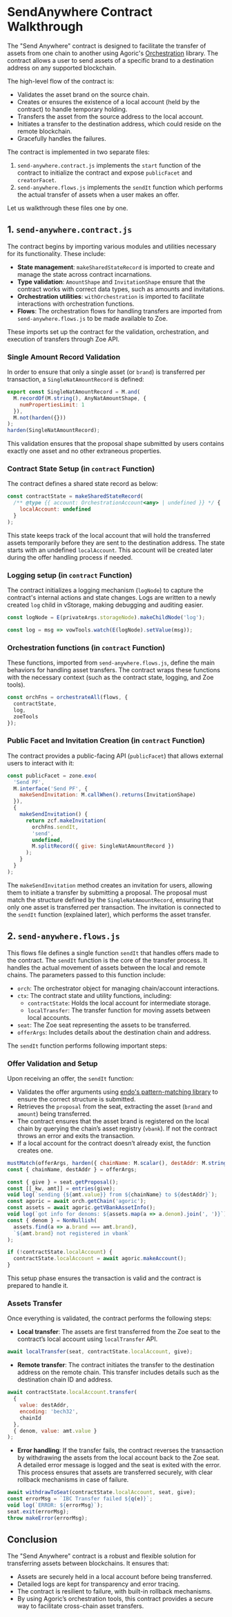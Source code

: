 # SendAnywhere Contract Walkthrough

The "Send Anywhere" contract is designed to facilitate the transfer of assets from one chain to another using
Agoric's [Orchestration](/glossary/#orchestration) library. The contract allows a user to send assets of a specific brand
to a destination address on any supported blockchain.

The high-level flow of the contract is:

- Validates the asset brand on the source chain.
- Creates or ensures the existence of a local account (held by the contract) to handle temporary holding.
- Transfers the asset from the source address to the local account.
- Initiates a transfer to the destination address, which could reside on the remote blockchain.
- Gracefully handles the failures.

The contract is implemented in two separate files:

1. `send-anywhere.contract.js` implements the `start` function of the contract to initialize the contract and
   expose `publicFacet` and `creatorFacet`.
2. `send-anywhere.flows.js` implements the `sendIt` function which performs the actual transfer of assets when a user makes an offer.

Let us walkthrough these files one by one.

## 1. `send-anywhere.contract.js`

The contract begins by importing various modules and utilities necessary for its functionality. These include:

- **State management**: `makeSharedStateRecord` is imported to create and manage the state across contract incarnations.
- **Type validation**: `AmountShape` and `InvitationShape` ensure that the contract works with correct data types, such as amounts and invitations.
- **Orchestration utilities**: `withOrchestration` is imported to facilitate interactions with orchestration functions.
- **Flows**: The orchestration flows for handling transfers are imported from `send-anywhere.flows.js` to be made available to Zoe.

These imports set up the contract for the validation, orchestration, and execution of transfers through Zoe API.

### Single Amount Record Validation

In order to ensure that only a single asset (or `brand`) is transferred per transaction, a `SingleNatAmountRecord` is defined:

```js
export const SingleNatAmountRecord = M.and(
  M.recordOf(M.string(), AnyNatAmountShape, {
    numPropertiesLimit: 1
  }),
  M.not(harden({}))
);
harden(SingleNatAmountRecord);
```

This validation ensures that the proposal shape submitted by users contains exactly one asset and no other extraneous properties.

### Contract State Setup (in `contract` Function)

The contract defines a shared state record as below:

```js
const contractState = makeSharedStateRecord(
  /** @type {{ account: OrchestrationAccount<any> | undefined }} */ {
    localAccount: undefined
  }
);
```

This state keeps track of the local account that will hold the transferred assets temporarily before they are sent to the destination
address. The state starts with an undefined `localAccount`. This account will be created later during the offer handling process if
needed.

### Logging setup (in `contract` Function)

The contract initializes a logging mechanism (`logNode`) to capture the contract's internal actions and state changes. Logs are written
to a newly created `log` child in vStorage, making debugging and auditing easier.

```js
const logNode = E(privateArgs.storageNode).makeChildNode('log');

const log = msg => vowTools.watch(E(logNode).setValue(msg));
```

### Orchestration functions (in `contract` Function)

These functions, imported from `send-anywhere.flows.js`, define the main behaviors for handling asset transfers. The contract wraps
these functions with the necessary context (such as the contract state, logging, and Zoe tools).

```js
const orchFns = orchestrateAll(flows, {
  contractState,
  log,
  zoeTools
});
```

### Public Facet and Invitation Creation (in `contract` Function)

The contract provides a public-facing API (`publicFacet`) that allows external users to interact with it:

```js
const publicFacet = zone.exo(
  'Send PF',
  M.interface('Send PF', {
    makeSendInvitation: M.callWhen().returns(InvitationShape)
  }),
  {
    makeSendInvitation() {
      return zcf.makeInvitation(
        orchFns.sendIt,
        'send',
        undefined,
        M.splitRecord({ give: SingleNatAmountRecord })
      );
    }
  }
);
```

The `makeSendInvitation` method creates an invitation for users, allowing them to initiate a transfer by submitting a proposal. The
proposal must match the structure defined by the `SingleNatAmountRecord`, ensuring that only one asset is transferred per transaction.
The invitation is connected to the `sendIt` function (explained later), which performs the asset transfer.

## 2. `send-anywhere.flows.js`

This flows file defines a single function `sendIt` that handles offers made to the contract. The `sendIt`
function is the core of the transfer process. It handles the actual movement of assets between the local and
remote chains. The parameters passed to this function include:

- `orch`: The orchestrator object for managing chain/account interactions.
- `ctx`: The contract state and utility functions, including:
  - `contractState`: Holds the local account for intermediate storage.
  - `localTransfer`: The transfer function for moving assets between local accounts.
- `seat`: The Zoe seat representing the assets to be transferred.
- `offerArgs`: Includes details about the destination chain and address.

The `sendIt` function performs following important steps:

### Offer Validation and Setup

Upon receiving an offer, the `sendIt` function:

- Validates the offer arguments using [endo's pattern-matching library](https://github.com/endojs/endo/tree/master/packages/patterns) to ensure the correct structure is submitted.
- Retrieves the `proposal` from the seat, extracting the asset (`brand` and `amount`) being transferred.
- The contract ensures that the asset brand is registered on the local chain by querying the chain’s asset registry (`vbank`). If not
  the contract throws an error and exits the transaction.
- If a local account for the contract doesn’t already exist, the function creates one.

```js
mustMatch(offerArgs, harden({ chainName: M.scalar(), destAddr: M.string() }));
const { chainName, destAddr } = offerArgs;

const { give } = seat.getProposal();
const [[_kw, amt]] = entries(give);
void log(`sending {${amt.value}} from ${chainName} to ${destAddr}`);
const agoric = await orch.getChain('agoric');
const assets = await agoric.getVBankAssetInfo();
void log(`got info for denoms: ${assets.map(a => a.denom).join(', ')}`);
const { denom } = NonNullish(
  assets.find(a => a.brand === amt.brand),
  `${amt.brand} not registered in vbank`
);

if (!contractState.localAccount) {
  contractState.localAccount = await agoric.makeAccount();
}
```

This setup phase ensures the transaction is valid and the contract is prepared to handle it.

### Assets Transfer

Once everything is validated, the contract performs the following steps:

- **Local transfer**: The assets are first transferred from the Zoe seat to the contract’s local account using `localTransfer` API.

```js
await localTransfer(seat, contractState.localAccount, give);
```

- **Remote transfer**: The contract initiates the transfer to the destination address on the remote chain. This transfer includes
  details such as the destination chain ID and address.

```js
await contractState.localAccount.transfer(
  {
    value: destAddr,
    encoding: 'bech32',
    chainId
  },
  { denom, value: amt.value }
);
```

- **Error handling**: If the transfer fails, the contract reverses the transaction by withdrawing the assets from the local account
  back to the Zoe seat. A detailed error message is logged and the seat is exited with the error. This process ensures that assets
  are transferred securely, with clear rollback mechanisms in case of failure.

```js
await withdrawToSeat(contractState.localAccount, seat, give);
const errorMsg = `IBC Transfer failed ${q(e)}`;
void log(`ERROR: ${errorMsg}`);
seat.exit(errorMsg);
throw makeError(errorMsg);
```

## Conclusion

The "Send Anywhere" contract is a robust and flexible solution for transferring assets between blockchains. It ensures that:

- Assets are securely held in a local account before being transferred.
- Detailed logs are kept for transparency and error tracing.
- The contract is resilient to failure, with built-in rollback mechanisms.
- By using Agoric’s orchestration tools, this contract provides a secure way to facilitate cross-chain asset transfers.
